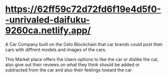 
# https://62ff59c72d72fd6f19e4d5f0--unrivaled-daifuku-9260ca.netlify.app/


A Car Company built on the Celo Blockchain that car brands could post their cars with diffrent models and images of the cars.

This Market place offers the Users options to like the car or dislike the car, also give out their reviews on what they think should be added or subtracted from the car and also their feelings toward the car
